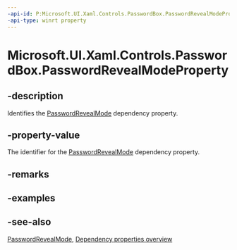 ```yaml
---
-api-id: P:Microsoft.UI.Xaml.Controls.PasswordBox.PasswordRevealModeProperty
-api-type: winrt property
---
```


<!-- Property syntax
public Windows.UI.Xaml.DependencyProperty PasswordRevealModeProperty { get; }
-->

# Microsoft.UI.Xaml.Controls.PasswordBox.PasswordRevealModeProperty

## -description
Identifies the [PasswordRevealMode](passwordbox_passwordrevealmode.md) dependency property.

## -property-value
The identifier for the [PasswordRevealMode](passwordbox_passwordrevealmode.md) dependency property.

## -remarks

## -examples

## -see-also
[PasswordRevealMode](passwordbox_passwordrevealmode.md), [Dependency properties overview](/windows/uwp/xaml-platform/dependency-properties-overview)

